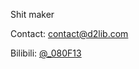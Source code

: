 Shit maker

Contact: [contact@d2lib.com](mailto:contact@d2lib.com)

Bilibili: [@_080F13](https://b23.tv/SqVCgAI)
